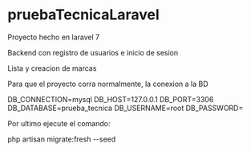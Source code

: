 # pruebaTecnicaLaravel
Proyecto hecho en laravel 7 


Backend con registro de usuarios e inicio de sesion

Lista y creacion de marcas

Para que el proyecto corra normalmente, la conexion a la BD

DB_CONNECTION=mysql
DB_HOST=127.0.0.1
DB_PORT=3306
DB_DATABASE=prueba_tecnica
DB_USERNAME=root
DB_PASSWORD=

Por ultimo ejecute el comando:

php artisan migrate:fresh --seed
